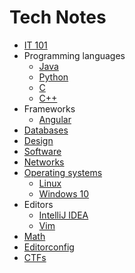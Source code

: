 # Tech Notes

- [IT 101](notes/it101/README.md)
- Programming languages
    - [Java](notes/java/README.md)
    - [Python](notes/python/README.md)
    - [C](notes/c/README.md)
    - [C++](notes/cpp/README.md)
- Frameworks
    - [Angular](notes/frameworks/angular/README.md)
- [Databases](notes/databases/README.md)
- [Design](notes/design/README.md)
- [Software](notes/software/README.md)
- [Networks](notes/networks/README.md)
- [Operating systems](notes/operating-systems/README.md)
    - [Linux](notes/operating-systems/linux/README.md)
    - [Windows 10](notes/operating-systems/win10/README.md)
- Editors
    - [IntelliJ IDEA](notes/editors/intellij-idea.md)
    - [Vim](notes/editors/vim/README.md)
- [Math](notes/math.md)
- [Editorconfig](notes/editorconfig.md)
- [CTFs](notes/ctf/README.md)

